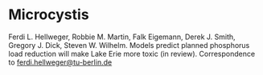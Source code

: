 # Microcystis

Ferdi L. Hellweger, Robbie M. Martin, Falk Eigemann, Derek J. Smith, Gregory J. Dick, Steven W. Wilhelm. Models predict planned phosphorus load reduction will make Lake Erie more toxic (in review). Correspondence to ferdi.hellweger@tu-berlin.de
